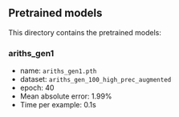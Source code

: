 ## Pretrained models ##

This directory contains the pretrained models:

### ariths_gen1 ###
- name: `ariths_gen1.pth`
- dataset: `ariths_gen_100_high_prec_augmented`
- epoch: 40
- Mean absolute error: 1.99%
- Time per example: 0.1s